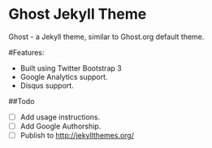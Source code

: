 Ghost Jekyll Theme
==================

Ghost - a Jekyll theme, similar to Ghost.org default theme.

#Features:
- Built using Twitter Bootstrap 3
- Google Analytics support.
- Disqus support.

##Todo
- [ ] Add usage instructions.
- [ ] Add Google Authorship.
- [ ] Publish to http://jekyllthemes.org/
